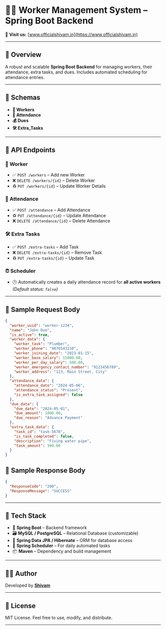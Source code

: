 # 👷‍♂️ Worker Management System – Spring Boot Backend

🔗 **Visit us:** [www.officialshivam.in](https://www.officialshivam.in)

---

## 📘 Overview

A robust and scalable **Spring Boot Backend** for managing workers, their attendance, extra tasks, and dues. Includes automated scheduling for attendance entries.

---

## 🧱 Schemas

- **👤 Workers**
- **📅 Attendance**
- **💰 Dues**
- **🛠️ Extra_Tasks**

---

## 📡 API Endpoints

### 👤 Worker

- ✅ `POST /workers` – Add new Worker  
- ❌ `DELETE /workers/{id}` – Delete Worker  
- ♻️ `PUT /workers/{id}` – Update Worker Details  

### 📅 Attendance

- ✅ `POST /attendance` – Add Attendance  
- ♻️ `PUT /attendance/{id}` – Update Attendance  
- ❌ `DELETE /attendance/{id}` – Delete Attendance  

### 🛠️ Extra Tasks

- ✅ `POST /extra-tasks` – Add Task  
- ❌ `DELETE /extra-tasks/{id}` – Remove Task  
- ♻️ `PUT /extra-tasks/{id}` – Update Task  

### ⏰ Scheduler

- 🕒 Automatically creates a daily attendance record for **all active workers**  
  _(Default status: `false`)_

---

## 🧾 Sample Request Body

```json
{
  "worker_uuid": "worker-1234",
  "name": "John Doe",
  "is_active": true,
  "worker_data": {
    "worker_task": "Plumber",
    "worker_phone": "9876543210",
    "worker_joining_date": "2023-01-15",
    "worker_base_salary": 15000.00,
    "worker_per_day_salary": 500.00,
    "worker_emergency_contact_number": "9123456789",
    "worker_address": "123, Main Street, City"
  },
  "attendance_data": {
    "attendance_date": "2024-05-06",
    "attendance_status": "Present",
    "is_extra_task_assigned": false
  },
  "due_data": {
    "due_date": "2024-05-01",
    "due_amount": 1000.00,
    "due_reason": "Advance Payment"
  },
  "extra_task_data": {
    "task_id": "task-5678",
    "is_task_completed": false,
    "description": "Fixing water pipe",
    "task_amount": 300.00
  }
}
```

## 🧾 Sample Response Body

```json
{
  "ResponseCode": "200",
  "ResponseMessage": "SUCCESS"
}
```

---

## 🚀 Tech Stack

- 🧰 **Spring Boot** – Backend framework
- 🗃️ **MySQL / PostgreSQL** – Relational Database (customizable)
- 🧪 **Spring Data JPA / Hibernate** – ORM for database access
- 🔁 **Spring Scheduler** – For daily automated tasks
- 📦 **Maven** – Dependency and build management

---

## 👨‍💻 Author

Developed by [**Shivam**](https://www.officialshivam.in)

---

## 📜 License

MIT License. Feel free to use, modify, and distribute.

---
